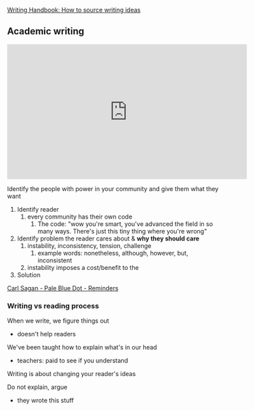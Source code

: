 [Writing Handbook: How to source writing ideas](https://www.julian.com/guide/write/ideas)

## Academic writing

<iframe width="560" height="315" src="https://www.youtube.com/embed/vtIzMaLkCaM" title="YouTube video player" frameborder="0" allow="accelerometer; autoplay; clipboard-write; encrypted-media; gyroscope; picture-in-picture; web-share" allowfullscreen></iframe>

Identify the people with power in your community and give them what they want

1. Identify reader
	1. every community has their own code
		1. The code: "wow you're smart, you've advanced the field in so many ways. There's just this tiny thing where you're wrong"
2. Identify problem the reader cares about & **why they should care**
	1. instability, inconsistency, tension, challenge
		1. example words: nonetheless, although, however, but, inconsistent
	2. instability imposes a cost/benefit to the
3. Solution

[Carl Sagan - Pale Blue Dot - Reminders](https://fullchee-reminders.netlify.app/link/2202)


### Writing vs reading process

When we write, we figure things out
- doesn't help readers

We've been taught how to explain what's in our head
- teachers: paid to see if you understand

Writing is about changing your reader's ideas

Do not explain, argue
- they wrote this stuff

